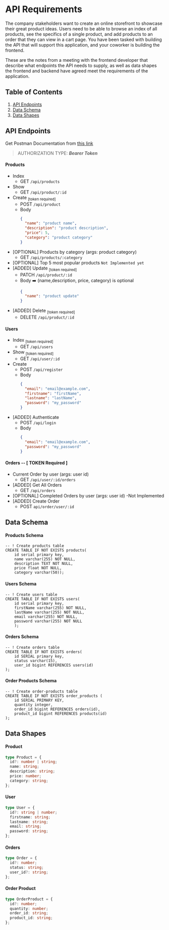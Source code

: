 # API Requirements

The company stakeholders want to create an online storefront to showcase their great product ideas. Users need to be able to browse an index of all products, see the specifics of a single product, and add products to an order that they can view in a cart page. You have been tasked with building the API that will support this application, and your coworker is building the frontend.

These are the notes from a meeting with the frontend developer that describe what endpoints the API needs to supply, as well as data shapes the frontend and backend have agreed meet the requirements of the application.

## Table of Contents

1. [API Endpoints](#api-endpoints)
2. [Data Schema](#data-schema)
3. [Data Shapes](#data-shapes)

## API Endpoints

Get Postman Documentation from [this link](https://documenter.getpostman.com/view/10429678/VUjQnQiy)

> AUTHORIZATION TYPE: **_Bearer Token_**

#### Products

- Index
  - GET `/api/products`
- Show
  - GET `/api/product/:id`
- Create <sub>[token required]</sub>
  - POST `/api/product`
  - Body
    ```json
    {
      "name": "product name",
      "description": "product description",
      "price": 5,
      "category": "product category"
    }
    ```
- [OPTIONAL] Products by category (args: product category)
  - GET `/api/products/:category`
- [OPTIONAL] Top 5 most popular products `Not Implemented yet`
- [ADDED] Update <sub>[token required]</sub>
  - PATCH `/api/product/:id`
  - Body ➡️ (name,description, price, category) is optional
    ```json
    {
      "name": "product update"
    }
    ```
- [ADDED] Delete <sub>[token required]</sub>
  - DELETE `/api/product/:id`

#### Users

- Index <sub>[token required]</sub>
  - GET `/api/users`
- Show <sub>[token required]</sub>
  - GET `/api/user/:id`
- Create
  - POST `/api/register`
  - Body
    ```json
    {
      "email": "email@example.com",
      "firstname": "firstName",
      "lastname": "lastName",
      "password": "my_password"
    }
    ```
- [ADDED] Authenticate
  - POST `/api/login`
  - Body
    ```json
    {
      "email": "email@example.com",
      "password": "my_password"
    }
    ```

#### Orders -- [ TOKEN Required ]

- Current Order by user (args: user id)
  - GET `/api/user/:id/orders`
- [ADDED] Get All Orders
  - GET `/api/orders`
- [OPTIONAL] Completed Orders by user (args: user id)
  -Not Implemented
- [ADDED] Create Order
  - POST `api/order/user/:id`

## Data Schema

#### Products Schema

```postgresql
-- ! Create products table
CREATE TABLE IF NOT EXISTS products(
    id serial primary key,
    name varchar(255) NOT NULL,
    description TEXT NOT NULL,
    price float NOT NULL,
    category varchar(50));

```

#### Users Schema

```postgresql
-- ! Create users table
CREATE TABLE IF NOT EXISTS users(
    id serial primary key,
    firstName varchar(255) NOT NULL,
    lastName varchar(255) NOT NULL,
    email varchar(255) NOT NULL,
    password varchar(255) NOT NULL
    );

```

#### Orders Schema

```postgresql
-- ! Create orders table
CREATE TABLE IF NOT EXISTS orders(
    id SERIAL primary key,
    status varchar(15),
    user_id bigint REFERENCES users(id)
);

```

#### Order Products Schema

```postgresql
-- ! Create order-products table
CREATE TABLE IF NOT EXISTS order_products (
    id SERIAL PRIMARY KEY,
    quantity integer,
    order_id bigint REFERENCES orders(id),
    product_id bigint REFERENCES products(id)
);

```

## Data Shapes

#### Product

```typescript
type Product = {
  id?: number | string;
  name: string;
  description: string;
  price: number;
  category: string;
};
```

#### User

```typescript
type User = {
  id?: string | number;
  firstname: string;
  lastname: string;
  email: string;
  password: string;
};
```

#### Orders

```typescript
type Order = {
  id?: number;
  status: string;
  user_id?: string;
};
```

#### Order Product

```typescript
type OrderProduct = {
  id?: number;
  quantity: number;
  order_id: string;
  product_id: string;
};
```
